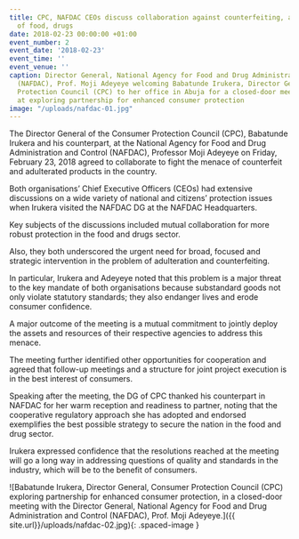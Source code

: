 ```yaml
---
title: CPC, NAFDAC CEOs discuss collaboration against counterfeiting, adulteration
  of food, drugs
date: 2018-02-23 00:00:00 +01:00
event_number: 2
event_date: '2018-02-23'
event_time: ''
event_venue: ''
caption: Director General, National Agency for Food and Drug Administration and Control
  (NAFDAC), Prof. Moji Adeyeye welcoming Babatunde Irukera, Director General, Consumer
  Protection Council (CPC) to her office in Abuja for a closed-door meeting, aimed
  at exploring partnership for enhanced consumer protection
image: "/uploads/nafdac-01.jpg"
---
```


The Director General of the Consumer Protection Council (CPC), Babatunde Irukera and his counterpart, at the National Agency for Food and Drug Administration and Control (NAFDAC), Professor Moji Adeyeye on Friday, February 23, 2018 agreed to collaborate to fight the menace of counterfeit and adulterated products in the country.

Both organisations’ Chief Executive Officers (CEOs) had extensive discussions on a wide variety of national and citizens’ protection issues when Irukera visited the NAFDAC DG at the NAFDAC Headquarters.

Key subjects of the discussions included mutual collaboration for more robust protection in the food and drugs sector.

Also, they both underscored the urgent need for broad, focused and strategic intervention in the problem of adulteration and counterfeiting.

In particular, Irukera and Adeyeye noted that this problem is a major threat to the key mandate of both organisations because substandard goods not only violate statutory standards; they also endanger lives and erode consumer confidence.

A major outcome of the meeting is a mutual commitment to jointly deploy the assets and resources of their respective agencies to address this menace.

The meeting further identified other opportunities for cooperation and agreed that follow-up meetings and a structure for joint project execution is in the best interest of consumers.

Speaking after the meeting, the DG of CPC thanked his counterpart in NAFDAC for her warm reception and readiness to partner, noting that the cooperative regulatory approach she has adopted and endorsed exemplifies the best possible strategy to secure the nation in the food and drug sector.

Irukera expressed confidence that the resolutions reached at the meeting will go a long way in addressing questions of quality and standards in the industry, which will be to the benefit of consumers.

![Babatunde Irukera, Director General, Consumer Protection Council (CPC) exploring partnership for enhanced consumer protection, in a closed-door meeting with the Director General, National Agency for Food and Drug Administration and Control (NAFDAC), Prof. Moji Adeyeye.]({{ site.url}}/uploads/nafdac-02.jpg){: .spaced-image }
